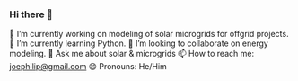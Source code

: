 ### Hi there 👋

🔭 I’m currently working on modeling of solar microgrids for offgrid projects.
🌱 I’m currently learning Python.
👯 I’m looking to collaborate on energy modeling. 
💬 Ask me about solar & microgrids
📫 How to reach me: joephilip@gmail.com
😄 Pronouns: He/Him 

